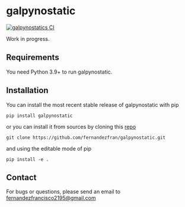 # galpynostatic

[![galpynostatics CI](https://github.com/fernandezfran/galpynostatic/actions/workflows/CI.yml/badge.svg)](https://github.com/fernandezfran/galpynostatic/actions/workflows/CI.yml)

Work in progress.


## Requirements

You need Python 3.9+ to run galpynostatic.


## Installation

You can install the most recent stable release of galpynostatic with pip

```
pip install galpynostatic
```

or you can install it from sources by cloning this 
[repo](https://github.com/fernandezfran/galpynostatic)

```
git clone https://github.com/fernandezfran/galpynostatic.git 
```

and using the editable mode of pip

```
pip install -e .
```


## Contact

For bugs or questions, please send an email to <fernandezfrancisco2195@gmail.com>
